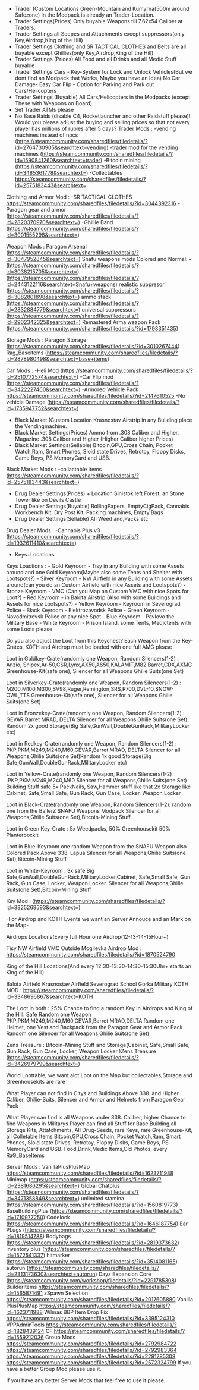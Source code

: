 -   Trader (Custom Locations Green-Mountain and Kumyrna(500m around
    Safezone) In the Modpack is already an Trader-Location.
-   Trader Settings(Prices) Only buyable Weapons till 7.62x54 Caliber at
    Traders.
-   Trader Settings all Scopes and Attachments except suppressors(only
    Key,Airdrop,King of the Hill)
-   Trader Settings Clothing and SR TACTICAL CLOTHES and Belts are all
    buyable except Ghillies(only Key,Airdrop,King of the Hill)
-   Trader Settings (Prices) All Food and all Drinks and all Medic Stuff
    buyable
-   Trader Settings Cars - Key-System for Lock and Unlock Vehicles(But
    we dont find an Modpack that Works, Maybe you have an Idea) No Car
    Damage- Easy Car Flip - Option for Parking and Park out
    Cars/Helicopters
-   Trader Settings (Buyable) All Cars/Helicopters in the Modpacks
    (except These with Weapons on Board)
-   Set Trader ATMs please
-   No Base Raids (disable C4, Rocketlauncher and other Raidstuff
    please)! Would you please adjust the buying and selling prices so
    that not every player has millions of rubles after 5 days? Trader
    Mods : -vending machines instead of npcs
    (https://steamcommunity.com/sharedfiles/filedetails/?id=2764730905&searchtext=vending)
    -trader mod for the vending machines
    (https://steamcommunity.com/sharedfiles/filedetails/?id=1590841260&searchtext=trader)
    -Bitcoin mining
    (https://steamcommunity.com/sharedfiles/filedetails/?id=3485361778&searchtext=)
    -Collectables
    https://steamcommunity.com/sharedfiles/filedetails/?id=2575183443&searchtext=

Clothing and Armor Mod : -SR TACTICAL CLOTHES
https://steamcommunity.com/sharedfiles/filedetails/?id=3044392316
-Paragon gear and armor
(https://steamcommunity.com/sharedfiles/filedetails/?id=2820370970&searchtext=)
-Ghillie Band
(https://steamcommunity.com/sharedfiles/filedetails/?id=3001555298&searchtext=)

Weapon Mods : Paragon Arsenal
(https://steamcommunity.com/sharedfiles/filedetails/?id=3047952845&searchtext=)
Snafu weapons mods Colored and Normal:
-(https://steamcommunity.com/sharedfiles/filedetails/?id=3038215705&searchtext=)
-(https://steamcommunity.com/sharedfiles/filedetails/?id=2443122116&searchtext=Snafu+weapons)
realistic suppresor
(https://steamcommunity.com/sharedfiles/filedetails/?id=3082801898&searchtext=)
ammo stack
(https://steamcommunity.com/sharedfiles/filedetails/?id=2832884779&searchtext=)
universal suppressors
(https://steamcommunity.com/sharedfiles/filedetails/?id=2902342325&searchtext=)
Remastered Arma weapon Pack
(https://steamcommunity.com/sharedfiles/filedetails/?id=1793351435)

Storage Mods : Paragon Storage
(https://steamcommunity.com/sharedfiles/filedetails/?id=3010267444)
Rag_Baseitems
(https://steamcommunity.com/sharedfiles/filedetails/?id=2878980498&searchtext=base+items)

Car Mods : -Heli Mod
(https://steamcommunity.com/sharedfiles/filedetails/?id=2510772574&searchtext=)
-Car Flip mod
(https://steamcommunity.com/sharedfiles/filedetails/?id=3422227460&searchtext=)
-Armored Vehicle Pack
https://steamcommunity.com/sharedfiles/filedetails/?id=2147610525 -No
vehicle Damage
(https://steamcommunity.com/sharedfiles/filedetails/?id=1735947752&searchtext=)

-   Black Market (Custom Location Krasnostav Airstrip in any Building
    place the Vendingmachine.
-   Black Market Settings(Prices) Ammo from .308 Caliber and Higher,
    Magazine .308 Caliber and Higher (Higher Caliber higher Prices)
-   Black Market Settings(Sellable) Bitcoin,GPU,Cross Chain, Pocket
    Watch,Ram, Smart Phones, Sloid state Drives, Retrotoy, Floppy Disks,
    Game Boys, PS MemoryCard and USB.

Black Market Mods : -collactable Items
(https://steamcommunity.com/sharedfiles/filedetails/?id=2575183443&searchtext=)

-   Drug Dealer Settings(Prices) + Location Sinistok left Forest, an
    Stone Tower like on Devils Castle
-   Drug Dealer Settings(Buyable) RollingPapers, EmptyCigPack, Cannabis
    Workbench Kit, Dry Post Kit, Packing machines, Empty Bags
-   Drug Dealer Settings(Sellable) All Weed and,Packs etc

Drug Dealer Mods : -Cannabis Plus v3
(https://steamcommunity.com/sharedfiles/filedetails/?id=1932611410&searchtext=)

-   Keys+Locations

Keys Loactions : - Gold Keyroom - Tisy in any Building with some Assets
around and one Gold Keyroom(Maybe also some Tents and Shelter with
Lootspots?) - Silver Keyroom - NW Airfield in any Building with some
Assets around(can you do an Custom Airfield with nice Assets and
Lootspots?) - Bronze Keyroom - VMC (Can you Map an Custom VMC with nice
Spots for Loot?) - Red Keyroom - in Balota Airstrip (Also with some
Buildings and Assets for nice Lootspots?) - Yellow Keyroom - Keyroom in
Severograd Police - Black Keyroom - Elektrozavodsk Police - Green
Keyroom - Novodmitrovsk Police or any nice Spot - Blue Keyroom - Pavlovo
the Military Base - White Keyroom - Prison Island, some Tents,
Medictents with some Loots please

Do you also adjust the Loot from this Keychest? Each Weapon from the
Key-Crates, KOTH and Airdrop must be loaded with one full AMG please

Loot in Goldkey-Crate(randomly one Weapon, Random Silencers(1-2) :
Anzio, Snipex,Ar-50,CSR,Lynx,AX50,AS50,KALAMIT,M82 Barret,CDX,AXMC
Greenhouse-Kit(safe one), Silencer for all Weapons Ghilie Suits(one Set)

Loot in Silverkey-Crate(randomly one Weapon, Random Silencers(1-2) :
M200,M100,M300,SV98,Ruger,Remington,SRS,R700,DVL-10,SNOW-OWL,TTS
Greenhouse-Kit(safe one), Silencer for all Weapons Ghilie Suits(one Set)

Loot in Bronzekey-Crate(randomly one Weapon, Random Silencers(1-2) :
GEVAR,Barret MRAD, DELTA Silencer for all Weapons,Ghilie Suits(one Set),
Random 2x good Storage(Big Safe,GunWall,DoubleGunRack,MilitaryLocker
etc)

Loot in Redkey-Crate(randomly one Weapon, Random Silencers(1-2) :
PKP,PKM,M249,M240,M60,GEVAR,Barret MRAD, DELTA Silencer for all
Weapons,Ghilie Suits(one Set)Random 1x good Storage(Big
Safe,GunWall,DoubleGunRack,MilitaryLocker etc)

Loot in Yellow-Crate(randomly one Weapon, Random Silencers(1-2)
:PKP,PKM,M249,M240,M60 Silencer for all Weapons,Ghilie Suits(one Set)
Building Stuff safe 5x PackNails, Saw,Hammer stuff like that 2x Storage
like Cabinet, Safe,Small Safe, Gun Rack, Gun Case, Locker, Weapon Locker

Loot in Black-Crate(randomly one Weapon, Random Silencers(1-2): random
one from the BallerZ SNAFU Weapons Modpack Silencer for all
Weapons,Ghilie Suits(one Set),Bitcoin-Mining Stuff

Loot in Green Key-Crate : 5x Weedpacks, 50% Greenhousekit 50%
Planterboxkit

Loot in Blue-Keyroom one random Weapon from the SNAFU Weapon also
Colored Pack Above 338. Lapua Silencer for all Weapons,Ghilie Suits(one
Set),Bitcoin-Mining Stuff

Loot in White-Keyroom : 3x safe Big
Safe,GunWall,DoubleGunRack,MilitaryLocker,Cabinet, Safe,Small Safe, Gun
Rack, Gun Case, Locker, Weapon Locker. Silencer for all Weapons,Ghilie
Suits(one Set),Bitcoin-Mining Stuff

Key Mod :
(https://steamcommunity.com/sharedfiles/filedetails/?id=3325269593&searchtext=)

-For Airdrop and KOTH Events we want an Server Annouce and an Mark on
the Map-

Airdrops Locations(Every full Hour one Airdrop(12-13-14-15Hour+)

Tisy NW Airfield VMC Outside Mogilevka Airdrop Mod :
https://steamcommunity.com/sharedfiles/filedetails/?id=1870524790

King of the Hill Locations(And every 12:30-13:30-14:30-15:30Uhr+ starts
an King of the Hill)

Balota Airfield Krasnostav Airfield Severograd School Gorka Military
KOTH MOD :
https://steamcommunity.com/sharedfiles/filedetails/?id=3348696867&searchtext=KOTH

The Loot in both : 25% Chance to find a random Key in Airdrops and King
of the Hill. Safe Random one Weapon PKP,PKM,M249,M240,M60,GEVAR,Barret
MRAD,DELTA Random one Helmet, one Vest and Backpack from the Paragon
Gear and Armor Pack Random one Silencer for all Weapons,Ghilie Suits(one
Set)

Zens Treasure : Bitcoin-Mining Stuff and Storage(Cabinet, Safe,Small
Safe, Gun Rack, Gun Case, Locker, Weapon Locker )Zens Treasure
(https://steamcommunity.com/sharedfiles/filedetails/?id=3426979799&searchtext=)

World Loottable, we want alot Loot on the Map but collectables,Storage
and Greenhousekits are rare

What Player can not find in Citys and Buildings Above 338. and Higher
Caliber, Ghilie-Suits, Silencer and Armor and Helmets from Paragon Gear
Pack

What Player can find is all Weapons under 338. Caliber, higher Chance to
find Weapons in Militarys Player can find all Stuff for Base
Building,all Storage Kits, Attatchments, All Drug-Seeds, rare Keys, rare
Greenhouse-Kit, all Colletable Items Bitcoin,GPU,Cross Chain, Pocket
Watch,Ram, Smart Phones, Sloid state Drives, Retrotoy, Floppy Disks,
Game Boys, PS MemoryCard and USB. Food,Drink,Medic Items,Old Photos,
every RaG_BaseItems

Server Mods : VanillaPlusPlusMap
https://steamcommunity.com/sharedfiles/filedetails/?id=1623711988
Minimap
(https://steamcommunity.com/sharedfiles/filedetails/?id=2381686295&searchtext=)
Global Chatplus
(https://steamcommunity.com/sharedfiles/filedetails/?id=3471358849&searchtext=)
unlimited stamina
(https://steamcommunity.com/sharedfiles/filedetails/?id=1560819773)
BaseBuildingPlus
(https://steamcommunity.com/sharedfiles/filedetails/?id=1710977250)
Codelock
(https://steamcommunity.com/sharedfiles/filedetails/?id=1646187754) Ear
PLugs
(https://steamcommunity.com/sharedfiles/filedetails/?id=1819514788)
Bodybags
(https://steamcommunity.com/sharedfiles/filedetails/?id=2819373632)
inventory plus
(https://steamcommunity.com/sharedfiles/filedetails/?id=1572541337)
hitmarker
(https://steamcommunity.com/sharedfiles/filedetails/?id=3514081165)
autorun
(https://steamcommunity.com/sharedfiles/filedetails/?id=2313173630&searchtext=autorun)
Dayz Expansion Core
(https://steamcommunity.com/workshop/filedetails/?id=2291785308)
BuilderItems
https://steamcommunity.com/sharedfiles/filedetails/?id=1565871491 zSpawn
Selection
https://steamcommunity.com/sharedfiles/filedetails/?id=2017605880
Vanilla PlusPlusMap
https://steamcommunity.com/sharedfiles/filedetails/?id=1623711988 Wilmas
BBP Item Drop Fix
https://steamcommunity.com/sharedfiles/filedetails/?id=3395124310
VPPAdminTools
https://steamcommunity.com/sharedfiles/filedetails/?id=1828439124 CF
https://steamcommunity.com/sharedfiles/filedetails/?id=1559212036 Group
Mods https://steamcommunity.com/sharedfiles/filedetails/?id=2792984722
https://steamcommunity.com/sharedfiles/filedetails/?id=2792983364
https://steamcommunity.com/sharedfiles/filedetails/?id=2291785308
https://steamcommunity.com/sharedfiles/filedetails/?id=2572324799 If you
have a better Group Mod please use it.

If you have any better Server Mods that feel free to use it please.
